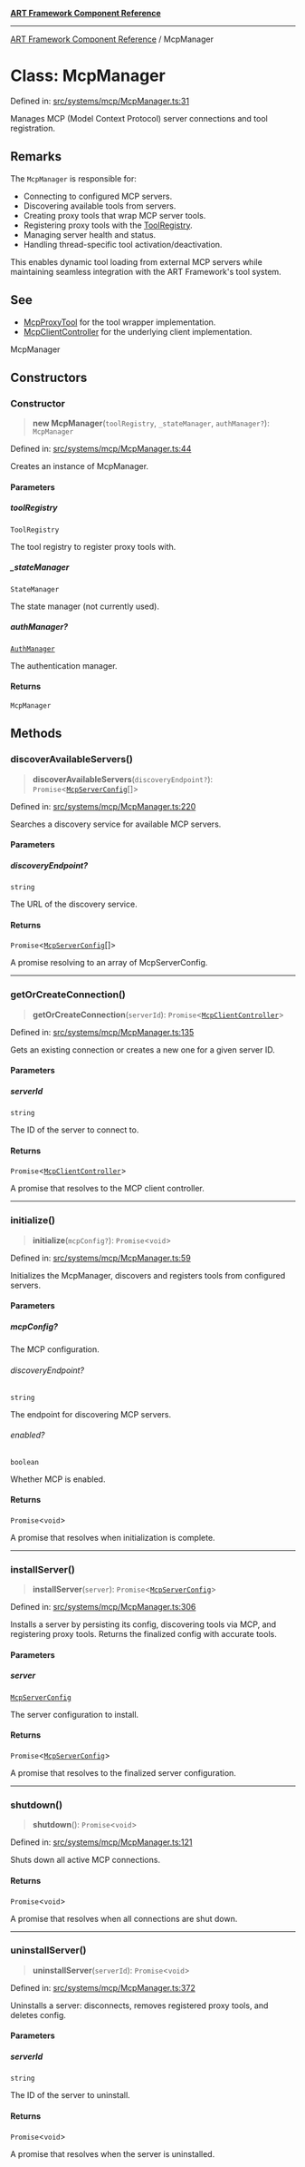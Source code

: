 [**ART Framework Component Reference**](../README.md)

***

[ART Framework Component Reference](../README.md) / McpManager

# Class: McpManager

Defined in: [src/systems/mcp/McpManager.ts:31](https://github.com/hashangit/ART/blob/389c66e54bc50d9dde33052d28a5a19571a13dbf/src/systems/mcp/McpManager.ts#L31)

Manages MCP (Model Context Protocol) server connections and tool registration.

## Remarks

The `McpManager` is responsible for:
- Connecting to configured MCP servers.
- Discovering available tools from servers.
- Creating proxy tools that wrap MCP server tools.
- Registering proxy tools with the [ToolRegistry](ToolRegistry.md).
- Managing server health and status.
- Handling thread-specific tool activation/deactivation.

This enables dynamic tool loading from external MCP servers while maintaining
seamless integration with the ART Framework's tool system.

## See

 - [McpProxyTool](McpProxyTool.md) for the tool wrapper implementation.
 - [McpClientController](McpClientController.md) for the underlying client implementation.

 McpManager

## Constructors

### Constructor

> **new McpManager**(`toolRegistry`, `_stateManager`, `authManager?`): `McpManager`

Defined in: [src/systems/mcp/McpManager.ts:44](https://github.com/hashangit/ART/blob/389c66e54bc50d9dde33052d28a5a19571a13dbf/src/systems/mcp/McpManager.ts#L44)

Creates an instance of McpManager.

#### Parameters

##### toolRegistry

`ToolRegistry`

The tool registry to register proxy tools with.

##### \_stateManager

`StateManager`

The state manager (not currently used).

##### authManager?

[`AuthManager`](AuthManager.md)

The authentication manager.

#### Returns

`McpManager`

## Methods

### discoverAvailableServers()

> **discoverAvailableServers**(`discoveryEndpoint?`): `Promise`\<[`McpServerConfig`](../type-aliases/McpServerConfig.md)[]\>

Defined in: [src/systems/mcp/McpManager.ts:220](https://github.com/hashangit/ART/blob/389c66e54bc50d9dde33052d28a5a19571a13dbf/src/systems/mcp/McpManager.ts#L220)

Searches a discovery service for available MCP servers.

#### Parameters

##### discoveryEndpoint?

`string`

The URL of the discovery service.

#### Returns

`Promise`\<[`McpServerConfig`](../type-aliases/McpServerConfig.md)[]\>

A promise resolving to an array of McpServerConfig.

***

### getOrCreateConnection()

> **getOrCreateConnection**(`serverId`): `Promise`\<[`McpClientController`](McpClientController.md)\>

Defined in: [src/systems/mcp/McpManager.ts:135](https://github.com/hashangit/ART/blob/389c66e54bc50d9dde33052d28a5a19571a13dbf/src/systems/mcp/McpManager.ts#L135)

Gets an existing connection or creates a new one for a given server ID.

#### Parameters

##### serverId

`string`

The ID of the server to connect to.

#### Returns

`Promise`\<[`McpClientController`](McpClientController.md)\>

A promise that resolves to the MCP client controller.

***

### initialize()

> **initialize**(`mcpConfig?`): `Promise`\<`void`\>

Defined in: [src/systems/mcp/McpManager.ts:59](https://github.com/hashangit/ART/blob/389c66e54bc50d9dde33052d28a5a19571a13dbf/src/systems/mcp/McpManager.ts#L59)

Initializes the McpManager, discovers and registers tools from configured servers.

#### Parameters

##### mcpConfig?

The MCP configuration.

###### discoveryEndpoint?

`string`

The endpoint for discovering MCP servers.

###### enabled?

`boolean`

Whether MCP is enabled.

#### Returns

`Promise`\<`void`\>

A promise that resolves when initialization is complete.

***

### installServer()

> **installServer**(`server`): `Promise`\<[`McpServerConfig`](../type-aliases/McpServerConfig.md)\>

Defined in: [src/systems/mcp/McpManager.ts:306](https://github.com/hashangit/ART/blob/389c66e54bc50d9dde33052d28a5a19571a13dbf/src/systems/mcp/McpManager.ts#L306)

Installs a server by persisting its config, discovering tools via MCP, and
registering proxy tools. Returns the finalized config with accurate tools.

#### Parameters

##### server

[`McpServerConfig`](../type-aliases/McpServerConfig.md)

The server configuration to install.

#### Returns

`Promise`\<[`McpServerConfig`](../type-aliases/McpServerConfig.md)\>

A promise that resolves to the finalized server configuration.

***

### shutdown()

> **shutdown**(): `Promise`\<`void`\>

Defined in: [src/systems/mcp/McpManager.ts:121](https://github.com/hashangit/ART/blob/389c66e54bc50d9dde33052d28a5a19571a13dbf/src/systems/mcp/McpManager.ts#L121)

Shuts down all active MCP connections.

#### Returns

`Promise`\<`void`\>

A promise that resolves when all connections are shut down.

***

### uninstallServer()

> **uninstallServer**(`serverId`): `Promise`\<`void`\>

Defined in: [src/systems/mcp/McpManager.ts:372](https://github.com/hashangit/ART/blob/389c66e54bc50d9dde33052d28a5a19571a13dbf/src/systems/mcp/McpManager.ts#L372)

Uninstalls a server: disconnects, removes registered proxy tools, and deletes config.

#### Parameters

##### serverId

`string`

The ID of the server to uninstall.

#### Returns

`Promise`\<`void`\>

A promise that resolves when the server is uninstalled.
